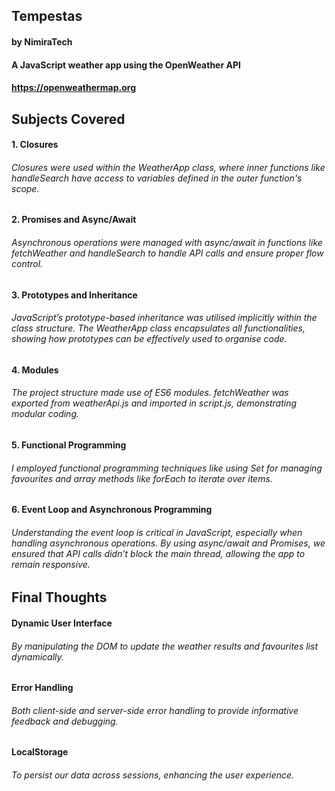 ## Tempestas 
#### by NimiraTech
#### A JavaScript weather app using the OpenWeather API
#### https://openweathermap.org

## Subjects Covered
#### 1. Closures
###### Closures were used within the WeatherApp class, where inner functions like handleSearch have access to variables defined in the outer function's scope.

#### 2. Promises and Async/Await
###### Asynchronous operations were managed with async/await in functions like fetchWeather and handleSearch to handle API calls and ensure proper flow control.

#### 3. Prototypes and Inheritance
###### JavaScript’s prototype-based inheritance was utilised implicitly within the class structure. The WeatherApp class encapsulates all functionalities, showing how prototypes can be effectively used to organise code.

#### 4. Modules
###### The project structure made use of ES6 modules. fetchWeather was exported from weatherApi.js and imported in script.js, demonstrating modular coding.

#### 5. Functional Programming
###### I employed functional programming techniques like using Set for managing favourites and array methods like forEach to iterate over items.

#### 6. Event Loop and Asynchronous Programming
###### Understanding the event loop is critical in JavaScript, especially when handling asynchronous operations. By using async/await and Promises, we ensured that API calls didn’t block the main thread, allowing the app to remain responsive.

## Final Thoughts
#### Dynamic User Interface 
###### By manipulating the DOM to update the weather results and favourites list dynamically.

#### Error Handling 
###### Both client-side and server-side error handling to provide informative feedback and debugging.

#### LocalStorage 
###### To persist our data across sessions, enhancing the user experience.
